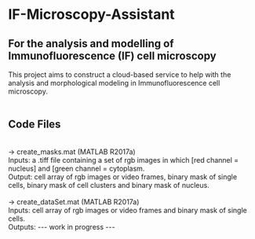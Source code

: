 # IF-Microscopy-Assistant
## For the analysis and modelling of Immunofluorescence (IF) cell microscopy
This project aims to construct a cloud-based service to help with the analysis and morphological modeling in Immunofluorescence cell microscopy.
<br><br>
## Code Files
<br>-> create_masks.mat (MATLAB R2017a) <br />
Inputs: a .tiff file containing a set of rgb images in which [red channel = nucleus] and [green channel = cytoplasm. <br />
Output: cell array of rgb images or video frames, binary mask of single cells, binary mask of cell clusters and binary mask of nucleus.  
<br>-> create_dataSet.mat  (MATLAB R2017a) <br />
Inputs: cell array of rgb images or video frames and binary mask of single cells. <br />
Outputs: --- work in progress ---
